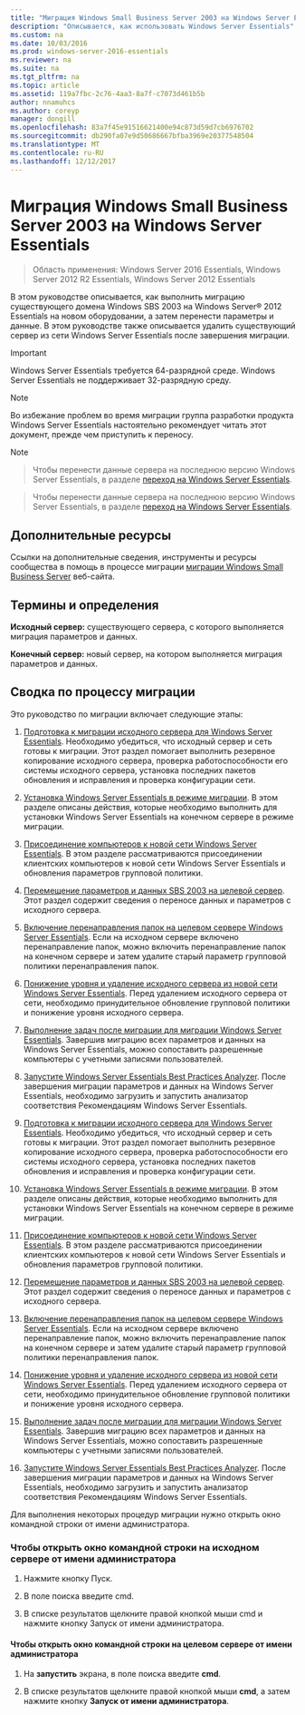 ```yaml
---
title: "Миграция Windows Small Business Server 2003 на Windows Server Essentials"
description: "Описывается, как использовать Windows Server Essentials"
ms.custom: na
ms.date: 10/03/2016
ms.prod: windows-server-2016-essentials
ms.reviewer: na
ms.suite: na
ms.tgt_pltfrm: na
ms.topic: article
ms.assetid: 119a7fbc-2c76-4aa3-8a7f-c7073d461b5b
author: nnamuhcs
ms.author: coreyp
manager: dongill
ms.openlocfilehash: 83a7f45e91516621400e94c873d59d7cb6976702
ms.sourcegitcommit: db290fa07e9d50686667bfba3969e20377548504
ms.translationtype: MT
ms.contentlocale: ru-RU
ms.lasthandoff: 12/12/2017
---
```

# <a name="migrate-windows-small-business-server-2003-to-windows-server-essentials"></a>Миграция Windows Small Business Server 2003 на Windows Server Essentials

>Область применения: Windows Server 2016 Essentials, Windows Server 2012 R2 Essentials, Windows Server 2012 Essentials

В этом руководстве описывается, как выполнить миграцию существующего домена Windows SBS 2003 на Windows Server® 2012 Essentials на новом оборудовании, а затем перенести параметры и данные. В этом руководстве также описывается удалить существующий сервер из сети Windows Server Essentials после завершения миграции.  
  
> [!IMPORTANT]
>   Windows Server Essentials требуется 64-разрядной среде.  Windows Server Essentials не поддерживает 32-разрядную среду.  
  
> [!NOTE]
>  Во избежание проблем во время миграции группа разработки продукта Windows Server Essentials настоятельно рекомендует читать этот документ, прежде чем приступить к переносу.  
  
> [!NOTE]

>  Чтобы перенести данные сервера на последнюю версию Windows Server Essentials, в разделе [переход на Windows Server Essentials](Migrate-from-Previous-Versions-to-Windows-Server-Essentials-or-Windows-Server-Essentials-Experience.md).  

>  Чтобы перенести данные сервера на последнюю версию Windows Server Essentials, в разделе [переход на Windows Server Essentials](../migrate/Migrate-from-Previous-Versions-to-Windows-Server-Essentials-or-Windows-Server-Essentials-Experience.md).  

  
## <a name="additional-resources"></a>Дополнительные ресурсы  
 Ссылки на дополнительные сведения, инструменты и ресурсы сообщества в помощь в процессе миграции [миграции Windows Small Business Server](https://go.microsoft.com/fwlink/?LinkId=217520) веб-сайта.  
  
## <a name="terms-and-definitions"></a>Термины и определения  
 **Исходный сервер:** существующего сервера, с которого выполняется миграция параметров и данных.  
  
 **Конечный сервер:** новый сервер, на котором выполняется миграция параметров и данных.  
  
## <a name="migration-process-summary"></a>Сводка по процессу миграции  
 Это руководство по миграции включает следующие этапы:  
  

1.  [Подготовка к миграции исходного сервера для Windows Server Essentials](Prepare-your-Source-Server-for-Windows-Server-Essentials-migration.md).  Необходимо убедиться, что исходный сервер и сеть готовы к миграции. Этот раздел помогает выполнить резервное копирование исходного сервера, проверка работоспособности его системы исходного сервера, установка последних пакетов обновления и исправления и проверка конфигурации сети.  
  
2.  [Установка Windows Server Essentials в режиме миграции](Install-Windows-Server-Essentials-in-migration-mode.md).  В этом разделе описаны действия, которые необходимо выполнить для установки Windows Server Essentials на конечном сервере в режиме миграции.  
  
3.  [Присоединение компьютеров к новой сети Windows Server Essentials](Join-computers-to-the-new-Windows-Server-Essentials-network.md).  В этом разделе рассматриваются присоединении клиентских компьютеров к новой сети Windows Server Essentials и обновления параметров групповой политики.  
  
4.  [Перемещение параметров и данных SBS 2003 на целевой сервер](Move-Windows-SBS-2003-settings-and-data-to-the-Destination-Server-for-Windows-Server-Essentials-migration.md).  Этот раздел содержит сведения о переносе данных и параметров с исходного сервера.  
  
5.  [Включение перенаправления папок на целевом сервере Windows Server Essentials](Enable-folder-redirection-on-the-Windows-Server-Essentials-Destination-Server.md).  Если на исходном сервере включено перенаправление папок, можно включить перенаправление папок на конечном сервере и затем удалите старый параметр групповой политики перенаправления папок.  
  
6.  [Понижение уровня и удаление исходного сервера из новой сети Windows Server Essentials](Demote-and-remove-the-Source-Server-from-the-new-Windows-Server-Essentials-network.md).  Перед удалением исходного сервера от сети, необходимо принудительное обновление групповой политики и понижение уровня исходного сервера.  
  
7.  [Выполнение задач после миграции для миграции Windows Server Essentials](Perform-post-migration-tasks-for-Windows-Server-Essentials-migration.md).  Завершив миграцию всех параметров и данных на Windows Server Essentials, можно сопоставить разрешенные компьютеры с учетными записями пользователей.  
  
8.  [Запустите Windows Server Essentials Best Practices Analyzer](Run-the-Windows-Server-Essentials-Best-Practices-Analyzer.md).  После завершения миграции параметров и данных на Windows Server Essentials, необходимо загрузить и запустить анализатор соответствия Рекомендациям Windows Server Essentials.  

1.  [Подготовка к миграции исходного сервера для Windows Server Essentials](../migrate/Prepare-your-Source-Server-for-Windows-Server-Essentials-migration.md).  Необходимо убедиться, что исходный сервер и сеть готовы к миграции. Этот раздел помогает выполнить резервное копирование исходного сервера, проверка работоспособности его системы исходного сервера, установка последних пакетов обновления и исправления и проверка конфигурации сети.  
  
2.  [Установка Windows Server Essentials в режиме миграции](../migrate/Install-Windows-Server-Essentials-in-migration-mode.md).  В этом разделе описаны действия, которые необходимо выполнить для установки Windows Server Essentials на конечном сервере в режиме миграции.  
  
3.  [Присоединение компьютеров к новой сети Windows Server Essentials](../migrate/Join-computers-to-the-new-Windows-Server-Essentials-network.md).  В этом разделе рассматриваются присоединении клиентских компьютеров к новой сети Windows Server Essentials и обновления параметров групповой политики.  
  
4.  [Перемещение параметров и данных SBS 2003 на целевой сервер](../migrate/Move-Windows-SBS-2003-settings-and-data-to-the-Destination-Server-for-Windows-Server-Essentials-migration.md).  Этот раздел содержит сведения о переносе данных и параметров с исходного сервера.  
  
5.  [Включение перенаправления папок на целевом сервере Windows Server Essentials](../migrate/Enable-folder-redirection-on-the-Windows-Server-Essentials-Destination-Server.md).  Если на исходном сервере включено перенаправление папок, можно включить перенаправление папок на конечном сервере и затем удалите старый параметр групповой политики перенаправления папок.  
  
6.  [Понижение уровня и удаление исходного сервера из новой сети Windows Server Essentials](../migrate/Demote-and-remove-the-Source-Server-from-the-new-Windows-Server-Essentials-network.md).  Перед удалением исходного сервера от сети, необходимо принудительное обновление групповой политики и понижение уровня исходного сервера.  
  
7.  [Выполнение задач после миграции для миграции Windows Server Essentials](../migrate/Perform-post-migration-tasks-for-Windows-Server-Essentials-migration.md).  Завершив миграцию всех параметров и данных на Windows Server Essentials, можно сопоставить разрешенные компьютеры с учетными записями пользователей.  
  
8.  [Запустите Windows Server Essentials Best Practices Analyzer](../migrate/Run-the-Windows-Server-Essentials-Best-Practices-Analyzer.md).  После завершения миграции параметров и данных на Windows Server Essentials, необходимо загрузить и запустить анализатор соответствия Рекомендациям Windows Server Essentials.  

  
 Для выполнения некоторых процедур миграции нужно открыть окно командной строки от имени администратора.  
  
###  <a name="BKMK_OpenACommandPromptAsAdmin"></a>Чтобы открыть окно командной строки на исходном сервере от имени администратора  
  
1.  Нажмите кнопку Пуск.  
  
2.  В поле поиска введите cmd.  
  
3.  В списке результатов щелкните правой кнопкой мыши cmd и нажмите кнопку Запуск от имени администратора.  
  
#### <a name="to-open-a-command-prompt-window-on-the-destination-server-as-an-administrator"></a>Чтобы открыть окно командной строки на целевом сервере от имени администратора  
  
1.  На **запустить** экрана, в поле поиска введите **cmd**.  
  
2.  В списке результатов щелкните правой кнопкой мыши **cmd**, а затем нажмите кнопку **Запуск от имени администратора**.
